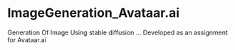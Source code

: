 # ImageGeneration_Avataar.ai
Generation Of Image Using stable diffusion ... Developed as an assignment for Avataar.ai

